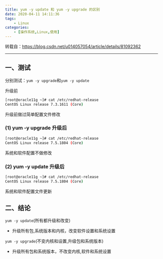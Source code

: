 ```yaml
---
title: yum -y update 和 yum -y upgrade 的区别
date: 2020-04-11 14:11:36
tags: 
	- Linux 
categories: 
    - [操作系统,Linux,使用]
---
```


转载自：https://blog.csdn.net/u014057054/article/details/81092362

---

## 一、测试

分别测试：``yum -y upgrade``和``yum -y update``

升级前

```bash
[root@oracle11g ~]# cat /etc/redhat-release 
CentOS Linux release 7.3.1611 (Core)
```

升级前做过简单配置文件修改

### (1) yum -y upgrade    升级后

```bash
[root@oracle11g ~]# cat /etc/redhat-release 
CentOS Linux release 7.5.1804 (Core) 
```

系统和软件配置不做修改

### (2) yum -y update    升级后

```bash
[root@oracle11g ~]# cat /etc/redhat-release 
CentOS Linux release 7.5.1804 (Core) 
```

系统和软件配置文件更新

<!--more-->

## 二、结论

``yum -y update``(所有都升级和改变)

* 升级所有包,系统版本和内核，改变软件设置和系统设置

``yum -y upgrade``(不变内核和设置,升级包和系统版本)

* 升级所有包和系统版本，不改变内核,软件和系统设置
  